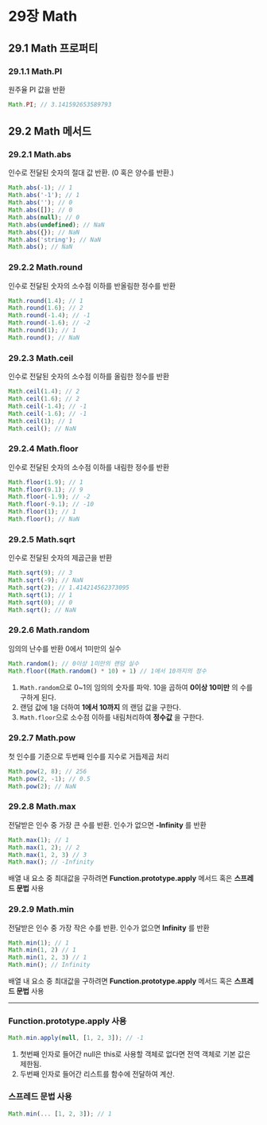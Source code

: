# 29장 Math 

## 29.1 Math 프로퍼티
### 29.1.1 Math.PI
원주율 PI 값을 반환

```js
Math.PI; // 3.141592653589793
```

## 29.2 Math 메서드
### 29.2.1 Math.abs
인수로 전달된 숫자의 절대 값 반환. (0 혹은 양수를 반환.)

```js
Math.abs(-1); // 1
Math.abs('-1'); // 1
Math.abs(''); // 0
Math.abs([]); // 0
Math.abs(null); // 0
Math.abs(undefined); // NaN
Math.abs({}); // NaN
Math.abs('string'); // NaN
Math.abs(); // NaN
```

### 29.2.2 Math.round
인수로 전달된 숫자의 소수점 이하를 반올림한 정수를 반환

```js
Math.round(1.4); // 1
Math.round(1.6); // 2
Math.round(-1.4); // -1
Math.round(-1.6); // -2
Math.round(1); // 1
Math.round(); // NaN
```

### 29.2.3 Math.ceil
인수로 전달된 숫자의 소수점 이하를 올림한 정수를 반환

```js
Math.ceil(1.4); // 2
Math.ceil(1.6); // 2
Math.ceil(-1.4); // -1
Math.ceil(-1.6); // -1
Math.ceil(1); // 1
Math.ceil(); // NaN
```

### 29.2.4 Math.floor
인수로 전달된 숫자의 소수점 이하를 내림한 정수를 반환

```js
Math.floor(1.9); // 1
Math.floor(9.1); // 9
Math.floor(-1.9); // -2
Math.floor(-9.1); // -10
Math.floor(1); // 1
Math.floor(); // NaN
```

### 29.2.5 Math.sqrt
인수로 전달된 숫자의 제곱근을 반환

```js
Math.sqrt(9); // 3
Math.sqrt(-9); // NaN
Math.sqrt(2); // 1.414214562373095
Math.sqrt(1); // 1
Math.sqrt(0); // 0
Math.sqrt(); // NaN
```

### 29.2.6 Math.random
임의의 난수를 반환 0에서 1미만의 실수

```js
Math.random(); // 0이상 1미만의 랜덤 실수
Math.floor((Math.random() * 10) + 1) // 1에서 10까지의 정수
```
1. `Math.random`으로 0~1의 임의의 숫자를 파악. 10을 곱하여 __0이상 10미만__ 의 수를 구하게 된다.
2. 랜덤 값에 1을 더하여 __1에서 10까지__ 의 랜덤 값을 구한다.
3. `Math.floor`으로 소수점 이하를 내림처리하여 __정수값__ 을 구한다.

### 29.2.7 Math.pow
첫 인수를 기준으로 두번째 인수를 지수로 거듭제곱 처리

```js
Math.pow(2, 8); // 256
Math.pow(2, -1); // 0.5
Math.pow(2); // NaN
```

### 29.2.8 Math.max
전달받은 인수 중 가장 큰 수를 반환. 인수가 없으면 __-Infinity__ 를 반환

```js
Math.max(1); // 1
Math.max(1, 2); // 2
Math.max(1, 2, 3) // 3
Math.max(); // -Infinity
```
배열 내 요소 중 최대값을 구하려면 __Function.prototype.apply__ 메서드 혹은 __스프레드 문법__ 사용

### 29.2.9 Math.min
전달받은 인수 중 가장 작은 수를 반환. 인수가 없으면 __Infinity__ 를 반환

```js
Math.min(1); // 1
Math.min(1, 2) // 1
Math.min(1, 2, 3) // 1
Math.min(); // Infinity
```

배열 내 요소 중 최대값을 구하려면 __Function.prototype.apply__ 메서드 혹은 __스프레드 문법__ 사용

---

### Function.prototype.apply 사용
```js
Math.min.apply(null, [1, 2, 3]); // -1
```
1. 첫번째 인자로 들어간 null은 this로 사용할 객체로 없다면 전역 객체로 기본 값은 제한됨.
2. 두번째 인자로 들어간 리스트를 함수에 전달하여 계산.

### 스프레드 문법 사용
```js
Math.min(... [1, 2, 3]); // 1
```